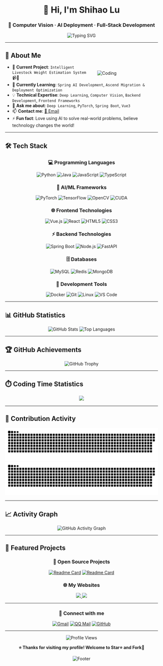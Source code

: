 <div align="center">

# 👋 Hi, I'm Shihao Lu
### 🚀 Computer Vision · AI Deployment · Full-Stack Development

<img src="https://readme-typing-svg.herokuapp.com?font=Fira+Code&pause=1000&color=36BCF7&center=true&vCenter=true&width=500&lines=Focus+on+Computer+Vision+Development;Passionate+about+AI+Technology+%26+Innovation;Full-Stack+Developer" alt="Typing SVG" />
</div>

</div>

---

## 🎯 About Me


<img align="right" alt="Coding" width="180" src="https://media1.giphy.com/media/v1.Y2lkPTc5MGI3NjExMnR6a3FvNHBpeGt0ZWJ6YmMwYWk3dzNkZTI4c296OWM0NjdndTZrZSZlcD12MV9pbnRlcm5hbF9naWZfYnlfaWQmY3Q9Zw/KWscyl3Uo9eCGRdWvN/giphy.gif" style="margin: 10px; padding: 10px; border-radius: 10px;">

- 🔭 **Current Project**: `Intelligent Livestock Weight Estimation System` 📹🐄
- 🌱 **Currently Learning**: `Spring AI Development`, `Ascend Migration & Deployment Optimization`
- 💡 **Technical Expertise**: `Deep Learning`, `Computer Vision`, `Backend Development`, `Frontend Frameworks`
- 💬 **Ask me about**: `Deep Learning`, `PyTorch`, `Spring Boot`, `Vue3`
- 📫 **Contact me**: [📧 Email](mailto:1137800445@qq.com)
- ⚡ **Fun fact**: Love using AI to solve real-world problems, believe technology changes the world!

---

## 🛠️ Tech Stack

<div align="center">

### 💻 Programming Languages
![Python](https://img.shields.io/badge/Python-3776AB?style=for-the-badge&logo=python&logoColor=white)
![Java](https://img.shields.io/badge/Java-ED8B00?style=for-the-badge&logo=java&logoColor=white)
![JavaScript](https://img.shields.io/badge/JavaScript-F7DF1E?style=for-the-badge&logo=javascript&logoColor=black)
![TypeScript](https://img.shields.io/badge/TypeScript-007ACC?style=for-the-badge&logo=typescript&logoColor=white)

### 🧠 AI/ML Frameworks
![PyTorch](https://img.shields.io/badge/PyTorch-EE4C2C?style=for-the-badge&logo=pytorch&logoColor=white)
![TensorFlow](https://img.shields.io/badge/TensorFlow-FF6F00?style=for-the-badge&logo=tensorflow&logoColor=white)
![OpenCV](https://img.shields.io/badge/OpenCV-27338e?style=for-the-badge&logo=OpenCV&logoColor=white)
![CUDA](https://img.shields.io/badge/CUDA-76B900?style=for-the-badge&logo=nvidia&logoColor=white)

### 🌐 Frontend Technologies
![Vue.js](https://img.shields.io/badge/Vue.js-35495E?style=for-the-badge&logo=vue.js&logoColor=4FC08D)
![React](https://img.shields.io/badge/React-20232A?style=for-the-badge&logo=react&logoColor=61DAFB)
![HTML5](https://img.shields.io/badge/HTML5-E34F26?style=for-the-badge&logo=html5&logoColor=white)
![CSS3](https://img.shields.io/badge/CSS3-1572B6?style=for-the-badge&logo=css3&logoColor=white)

### ⚡ Backend Technologies
![Spring Boot](https://img.shields.io/badge/Spring_Boot-6DB33F?style=for-the-badge&logo=spring-boot&logoColor=white)
![Node.js](https://img.shields.io/badge/Node.js-43853D?style=for-the-badge&logo=node.js&logoColor=white)
![FastAPI](https://img.shields.io/badge/FastAPI-005571?style=for-the-badge&logo=fastapi)

### 🗄️ Databases
![MySQL](https://img.shields.io/badge/MySQL-00000F?style=for-the-badge&logo=mysql&logoColor=white)
![Redis](https://img.shields.io/badge/Redis-DC382D?style=for-the-badge&logo=redis&logoColor=white)
![MongoDB](https://img.shields.io/badge/MongoDB-4EA94B?style=for-the-badge&logo=mongodb&logoColor=white)

### 🔧 Development Tools
![Docker](https://img.shields.io/badge/Docker-2496ED?style=for-the-badge&logo=docker&logoColor=white)
![Git](https://img.shields.io/badge/Git-F05032?style=for-the-badge&logo=git&logoColor=white)
![Linux](https://img.shields.io/badge/Linux-FCC624?style=for-the-badge&logo=linux&logoColor=black)
![VS Code](https://img.shields.io/badge/VS_Code-0078D4?style=for-the-badge&logo=visual%20studio%20code&logoColor=white)

</div>

---

## 📊 GitHub Statistics


<div align="center">
<!--这是一个注释，注释在浏览器中不会显示-->

<img width="49%" height="200" src="https://github-readme-stats.vercel.app/api?username=zhemu6&count_private=true&show_icons=true&theme=blueberry&hide_border=true" alt="GitHub Stats" />

<!--<img width="49%" height="200" src="https://github-readme-streak-stats.herokuapp.com/?user=zhemu6&theme=blueberry&hide_border=true" alt="GitHub Streak" /> -->

<img width="49%" height="200" src="https://github-readme-stats.vercel.app/api/top-langs/?username=zhemu6&layout=compact&langs_count=8&theme=blueberry&hide_border=true" alt="Top Languages" />

<!--<img width="49%" height="200" src="https://github-profile-summary-cards.vercel.app/api/cards/profile-details?username=zhemu6&theme=blue_green" alt="Profile Summary" /> -->

</div>

---

## 🏆 GitHub Achievements

<div align="center">
  <img src="https://github-profile-trophy.vercel.app/?username=zhemu6&theme=tokyonight&no-frame=true&no-bg=true&margin-w=4&row=2&column=4" alt="GitHub Trophy" />
</div>

---

## ⏱️ Coding Time Statistics

<div align="center">
  <picture>
  <source
    srcset="https://github-readme-stats.vercel.app/api/wakatime?username=Shihaolu&layout=compact&theme=tokyonight&hide_border=true&bg_color=0D1117"
    media="(prefers-color-scheme: dark)"
  />
  <source
    srcset="https://github-readme-stats.vercel.app/api/wakatime?username=Shihaolu&layout=compact&theme=default&hide_border=true"
    media="(prefers-color-scheme: light)"
  />
  <img src="https://github-readme-stats.vercel.app/api/wakatime?username=Shihaolu&layout=compact&theme=tokyonight&hide_border=true&bg_color=0D1117" />
  </picture>
</div>

---

## 🐍 Contribution Activity

<div align="center">
  <img src="https://raw.githubusercontent.com/zhemu6/zhemu6/main/dist/github-contribution-grid-snake.svg#gh-light-mode-only" alt="GitHub Contribution Snake - Light" />
  <img src="https://raw.githubusercontent.com/zhemu6/zhemu6/main/dist/github-contribution-grid-snake-dark.svg#gh-dark-mode-only" alt="GitHub Contribution Snake - Dark" />
</div>

---

## 📈 Activity Graph

<div align="center">
  <img src="https://github-readme-activity-graph.vercel.app/graph?username=zhemu6&theme=react-dark&hide_border=true&bg_color=0d1117" alt="GitHub Activity Graph" />
</div>

---

## 🎨 Featured Projects

<div align="center">
  
### 🚀 Open Source Projects
  
[![Readme Card](https://github-readme-stats.vercel.app/api/pin/?username=zhemu6&repo=ai-code&theme=tokyonight&hide_border=true&bg_color=0D1117)](https://github.com/zhemu6/ai-code)
[![Readme Card](https://github-readme-stats.vercel.app/api/pin/?username=zhemu6&repo=Sky&theme=tokyonight&hide_border=true&bg_color=0D1117)](https://github.com/zhemu6/Sky)

### 🌐 My Websites

<a href="http://www.ipcl.top/index">
  <img src="https://img.shields.io/badge/IPCL.TOP-Website-blue?style=for-the-badge&logo=google-chrome&logoColor=white" />
</a>
<a href="http://8.140.228.255:88/">
  <img src="https://img.shields.io/badge/云摄-Photography-orange?style=for-the-badge&logo=google-photos&logoColor=white" />
</a>


</div>

---

<div align="center">

### 💫 Connect with me

[![Gmail](https://img.shields.io/badge/Gmail-D14836?style=for-the-badge&logo=gmail&logoColor=white)](mailto:tefuir1070@gmail.com)
[![QQ Mail](https://img.shields.io/badge/QQ_Mail-12B7F5?style=for-the-badge&logo=qq&logoColor=white)](mailto:1137800445@qq.com)
[![GitHub](https://img.shields.io/badge/GitHub-100000?style=for-the-badge&logo=github&logoColor=white)](https://github.com/zhemu6)

---

<img src="https://komarev.com/ghpvc/?username=zhemu6&label=Profile%20views&color=0e75b6&style=flat" alt="Profile Views" />

**⭐️ Thanks for visiting my profile! Welcome to Star⭐ and Fork🍴**

<img src="https://raw.githubusercontent.com/trinib/trinib/82213791fa9ff58d3ca768ddd6de2489ec23ffca/images/footer.svg" alt="Footer" />

</div>
